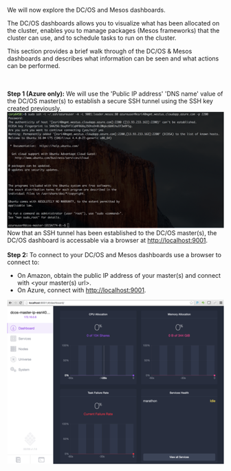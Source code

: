 We will now explore the DC/OS and Mesos dashboards.<br>

The DC/OS dashboards allows you to visualize what has been allocated on the cluster, enables you to manage packages (Mesos frameworks) that the cluster can use, and to schedule tasks to run on the cluster.

This section provides a brief walk through of the DC/OS & Mesos dashboards and describes what information can be seen and what actions can be performed.

<br><br><b>Step 1 (Azure only):</b> We will use the 'Public IP address' 'DNS name' value of the DC/OS master(s) to establish a secure SSH tunnel using the SSH key created previously.
<img src="../images/01-acs-setup/acs-create-20.png"/>
<br> Now that an SSH tunnel has been established to the DC/OS master(s), the DC/OS dashboard is accessable via a browser at <a href="http://localhost:9001">http://localhost:9001</a>.
<br><br><b>Step 2:</b> To connect to your DC/OS and Mesos dashboards use a browser to connect to:
* On Amazon, obtain the public IP address of your master(s) and connect with <your master(s) url>.
* On Azure, connect with <a href="http://localhost:9001">http://localhost:9001</a>.
<img src="../images/01-acs-setup/acs-create-21.png"/>

